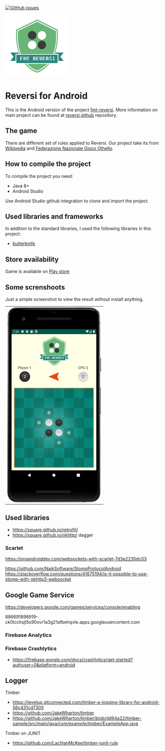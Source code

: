 [![GitHub issues](https://img.shields.io/github/issues/xcesco/reversi-android.svg)](https://github.com/xcesco/reversi-android/issues)

<img src="https://github.com/xcesco/reversi-android/blob/master/docs/logo.png" alt="logo" width="200"/>

# Reversi for Android
This is the Android version of the project <a href="https://github.com/xcesco/reversi">fmt-reversi</a>. More information
on main project can be found at <a href="https://github.com/xcesco/reversi">reversi github</a> repository. 

## The game
There are different set of rules applied to Reversi. Our project take its from [Wikipedia](https://en.wikipedia.org/wiki/Reversi) 
and [Federazione Nazionale Gioco Othello](http://www.fngo.it/regole.asp).

## How to compile the project
To compile the project you need:

 - Java 8+
 - Android Studio
 
Use Android Studio github integration to clone and import the project.

## Used libraries and frameworks
In addition to the standard libraries, I used the following libraries in this project:

 - [butterknife](https://jakewharton.github.io/butterknife/)

## Store availability
Game is available on [Play store](https://play.google.com/store/apps/details?id=it.fmt.games.reversi.android)

## Some screnshoots
 Just a simple screenshot to view the result without install anything.
 
 <table>
 <row>
 <td><img src="https://github.com/xcesco/reversi-android/blob/master/docs/android_screenshot.png" alt="logo" width="300"/></td>
 </row>
 </table>

 ## Used libraries
 - https://square.github.io/retrofit/
 - https://square.github.io/okhttp/
 dagger

 ### Scarlet
 https://proandroiddev.com/websockets-with-scarlet-7d3e2235dc03

 https://github.com/NaikSoftware/StompProtocolAndroid
 https://stackoverflow.com/questions/41675194/is-it-possible-to-use-stomp-with-okhttp3-websocket

 ## Google Game Service
 https://developers.google.com/games/services/console/enabling

 886691898919-ck0lcchsjt5s90ovr1a3g21afbehqvle.apps.googleusercontent.com

 ### Firebase Analytics
 ### Firebase Crashlytics
- https://firebase.google.com/docs/crashlytics/get-started?authuser=0&platform=android

 ## Logger
 Timber
 - https://levelup.gitconnected.com/timber-a-logging-library-for-android-56c431cd7300
 - https://github.com/JakeWharton/timber
 - https://github.com/JakeWharton/timber/blob/dd94a22/timber-sample/src/main/java/com/example/timber/ExampleApp.java

Timber on JUNIT
- https://github.com/LachlanMcKee/timber-junit-rule